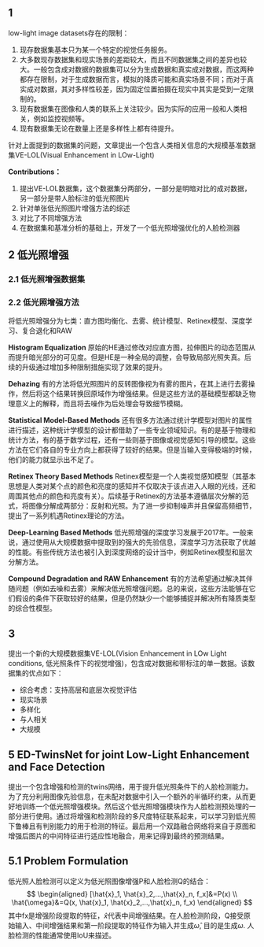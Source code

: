 
## 1
low-light image datasets存在的限制：
1. 现存数据集基本只为某一个特定的视觉任务服务。
2. 大多数现存数据集和现实场景的差距较大，而且不同数据集之间的差异也较大。一般包含成对数据的数据集可以分为生成数据和真实成对数据，而这两种都存在限制，对于生成数据而言，模拟的降质可能和真实场景不同；而对于真实成对数据，其对多样性较差，因为固定位置拍摄在现实中其实是受到一定限制的。
3. 现有数据集在图像和人类的联系上关注较少。因为实际的应用一般和人类相关，例如监控视频等。
4. 现有数据集无论在数量上还是多样性上都有待提升。

针对上面提到的数据集的问题，文章提出一个包含人类相关信息的大规模基准数据集VE-LOL(Visual Enhancement in LOw-Light)

**Contributions：**
1. 提出VE-LOL数据集，这个数据集分两部分，一部分是明暗对比的成对数据，另一部分是带人脸标注的低光照图片
2. 针对单张低光照图片增强方法的综述
3. 对比了不同增强方法
4. 在数据集和基准分析的基础上，开发了一个低光照增强优化的人脸检测器

## 2 低光照增强
### 2.1 低光照增强数据集

### 2.2 低光照增强方法
将低光照增强分为七类：直方图均衡化、去雾、统计模型、Retinex模型、深度学习、复合退化和RAW

**Histogram Equalization** 原始的HE通过修改对应直方图，拉伸图片的动态范围从而提升暗光部分的可见度。但是HE是一种全局的调整，会导致局部光照失真。后续的升级通过增加多种限制措施实现了效果的提升。

**Dehazing** 有的方法将低光照图片的反转图像视为有雾的图片，在其上进行去雾操作，然后将这个结果转换回原域作为增强结果。但是这些方法的基础模型都缺乏物理意义上的解释，而且将去噪作为后处理会导致细节模糊。

**Statistical Model-Based Methods** 还有很多方法通过统计学模型对图片的属性进行描述，这种统计学模型的设计都借助了一些专业领域知识。有的是基于物理和统计方法，有的基于数学过程，还有一些则基于图像或视觉感知引导的模型。这些方法在它们各自的专业方向上都获得了较好的结果。但是当输入变得极端的时候，他们的能力就显示出不足了。

**Retinex Theory Based Methods** Retinex模型是一个人类视觉感知模型（其基本思想是人类对某个点的颜色和亮度的感知并不仅取决于该点进入人眼的光线，还和周围其他点的颜色和亮度有关）。后续基于Retinex的方法基本遵循层次分解的范式，将图像分解成两部分：反射和光照。为了进一步抑制噪声并且保留高频细节，提出了一系列机遇Retinex理论的方法。

**Deep-Learning Based Methods** 低光照增强的深度学习发展于2017年。一般来说，通过使用从大规模数据中提取到的强大的先验信息，深度学习方法获取了优越的性能。有些传统方法也被引入到深度网络的设计当中，例如Retinex模型和层次分解方法。

**Compound Degradation and RAW Enhancement** 有的方法希望通过解决其伴随问题（例如去噪和去雾）来解决低光照增强问题。总的来说，这些方法能够在它们假设的条件下获取较好的结果，但是仍然缺少一个能够捕捉并解决所有降质类型的综合性模型。

## 3 
提出一个新的大规模数据集VE-LOL(Vision Enhancement in LOw Light conditions, 低光照条件下的视觉增强)，包含成对数据和带标注的单一数据。该数据集的优点如下：
* 综合考虑：支持高层和底层次视觉评估
* 现实场景
* 多样化
* 与人相关
* 大规模

## 5 ED-TwinsNet for joint Low-Light Enhancement and Face Detection
提出一个包含增强和检测的twins网络，用于提升低光照条件下的人脸检测能力。为了充分利用图像先验信息，在未配对数据中引入一个额外的半循环约束，从而更好地训练一个低光照增强模块。然后这个低光照增强模块作为人脸检测预处理的一部分进行使用。通过将增强和检测阶段的多尺度特征联系起来，可以学习到低光照下鲁棒且有判别能力的用于检测的特征。最后用一个双路融合网络将来自于原图和增强后图片的中间特征进行适应性地融合，用来记得到最终的预测结果。

## 5.1 Problem Formulation
低光照人脸检测可以定义为低光照图像增强P和人脸检测Q的结合：
$$
\begin{aligned}
    [\hat{x}_1, \hat{x}_2,...,\hat{x}_n, f_x]&=P(x) \\
    \hat{\omega}&=Q(x, \hat{x}_1, \hat{x}_2,...,\hat{x}_n, f_x)
\end{aligned}
$$
其中fx是增强阶段提取的特征，$\hat{x}$代表中间增强结果。在人脸检测阶段，Q接受原始输入、中间增强结果和第一阶段提取的特征作为输入并生成$\hat{\omega}$, 目的是生成$\omega$. 人脸检测的性能通常使用IoU来描述。

